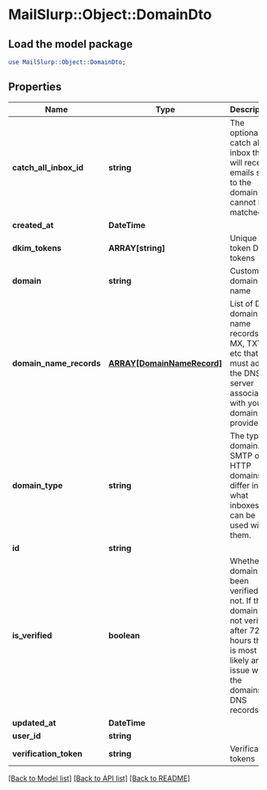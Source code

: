 # MailSlurp::Object::DomainDto

## Load the model package
```perl
use MailSlurp::Object::DomainDto;
```

## Properties
Name | Type | Description | Notes
------------ | ------------- | ------------- | -------------
**catch_all_inbox_id** | **string** | The optional catch all inbox that will receive emails sent to the domain that cannot be matched. | [optional] 
**created_at** | **DateTime** |  | 
**dkim_tokens** | **ARRAY[string]** | Unique token DKIM tokens | [optional] 
**domain** | **string** | Custom domain name | [optional] 
**domain_name_records** | [**ARRAY[DomainNameRecord]**](DomainNameRecord) | List of DNS domain name records (C, MX, TXT) etc that you must add to the DNS server associated with your domain provider. | [optional] 
**domain_type** | **string** | The type of domain. SMTP or HTTP domains differ in what inboxes can be used with them. | [optional] 
**id** | **string** |  | 
**is_verified** | **boolean** | Whether domain has been verified or not. If the domain is not verified after 72 hours there is most likely an issue with the domains DNS records. | [optional] 
**updated_at** | **DateTime** |  | 
**user_id** | **string** |  | 
**verification_token** | **string** | Verification tokens | [optional] 

[[Back to Model list]](../README#documentation-for-models) [[Back to API list]](../README#documentation-for-api-endpoints) [[Back to README]](../README)


